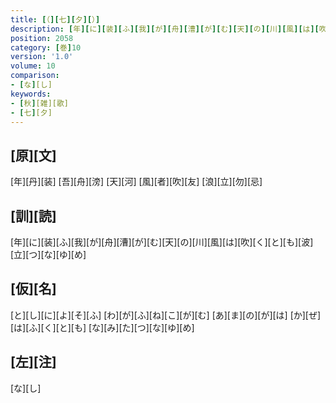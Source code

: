 ```yaml
---
title: [（][七][夕][）]
description: [年][に][装][ふ][我][が][舟][漕][が][む][天][の][川][風][は][吹][く][と][も][波][立][つ][な][ゆ][め]
position: 2058
category: [巻]10
version: '1.0'
volume: 10
comparison:
- [な][し]
keywords:
- [秋][雑][歌]
- [七][夕]
---
```


## [原][文]

[年][丹][装] [吾][舟][滂] [天][河] [風][者][吹][友] [浪][立][勿][忌]

## [訓][読]

[年][に][装][ふ][我][が][舟][漕][が][む][天][の][川][風][は][吹][く][と][も][波][立][つ][な][ゆ][め]

## [仮][名]

[と][し][に][よ][そ][ふ] [わ][が][ふ][ね][こ][が][む] [あ][ま][の][が][は] [か][ぜ][は][ふ][く][と][も] [な][み][た][つ][な][ゆ][め]

## [左][注]

[な][し]
